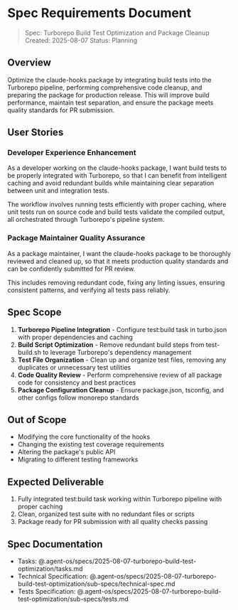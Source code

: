 # Spec Requirements Document

> Spec: Turborepo Build Test Optimization and Package Cleanup
> Created: 2025-08-07
> Status: Planning

## Overview

Optimize the claude-hooks package by integrating build tests into the Turborepo pipeline, performing comprehensive code cleanup, and preparing the package for production release. This will improve build performance, maintain test separation, and ensure the package meets quality standards for PR submission.

## User Stories

### Developer Experience Enhancement

As a developer working on the claude-hooks package, I want build tests to be properly integrated with Turborepo, so that I can benefit from intelligent caching and avoid redundant builds while maintaining clear separation between unit and integration tests.

The workflow involves running tests efficiently with proper caching, where unit tests run on source code and build tests validate the compiled output, all orchestrated through Turborepo's pipeline system.

### Package Maintainer Quality Assurance

As a package maintainer, I want the claude-hooks package to be thoroughly reviewed and cleaned up, so that it meets production quality standards and can be confidently submitted for PR review.

This includes removing redundant code, fixing any linting issues, ensuring consistent patterns, and verifying all tests pass reliably.

## Spec Scope

1. **Turborepo Pipeline Integration** - Configure test:build task in turbo.json with proper dependencies and caching
2. **Build Script Optimization** - Remove redundant build steps from test-build.sh to leverage Turborepo's dependency management
3. **Test File Organization** - Clean up and organize test files, removing any duplicates or unnecessary test utilities
4. **Code Quality Review** - Perform comprehensive review of all package code for consistency and best practices
5. **Package Configuration Cleanup** - Ensure package.json, tsconfig, and other configs follow monorepo standards

## Out of Scope

- Modifying the core functionality of the hooks
- Changing the existing test coverage requirements
- Altering the package's public API
- Migrating to different testing frameworks

## Expected Deliverable

1. Fully integrated test:build task working within Turborepo pipeline with proper caching
2. Clean, organized test suite with no redundant files or scripts
3. Package ready for PR submission with all quality checks passing

## Spec Documentation

- Tasks: @.agent-os/specs/2025-08-07-turborepo-build-test-optimization/tasks.md
- Technical Specification: @.agent-os/specs/2025-08-07-turborepo-build-test-optimization/sub-specs/technical-spec.md
- Tests Specification: @.agent-os/specs/2025-08-07-turborepo-build-test-optimization/sub-specs/tests.md

